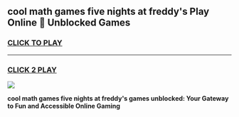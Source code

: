 
## cool math games five nights at freddy's Play Online 👋 Unblocked Games
<h3>
<a href="https://news.freeplayer.one?title=cool_math_games_five_nights_at_freddy's&ref=17CMG">CLICK TO PLAY</a></h3>
<hr>

<h3>
<a href="https://news.freeplayer.one?title=cool_math_games_five_nights_at_freddy's&ref=17CMG">CLICK 2 PLAY</a>
  
</h3>

<a href="https://news.freeplayer.one?title=cool_math_games_five_nights_at_freddy's&ref=17CMG/"><img src="https://clearcache.store/games.png"></a>


**cool math games five nights at freddy's games unblocked: Your Gateway to Fun and Accessible Online Gaming**
